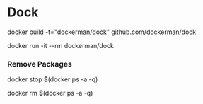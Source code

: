 # Dock

docker build -t="dockerman/dock" github.com/dockerman/dock

docker run -it --rm dockerman/dock


### Remove Packages

docker stop $(docker ps -a -q)

docker rm $(docker ps -a -q)
